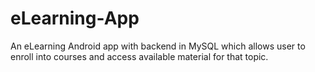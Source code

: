 # eLearning-App
An eLearning Android app with backend in MySQL which allows user to enroll into courses and access available material for that topic.   
